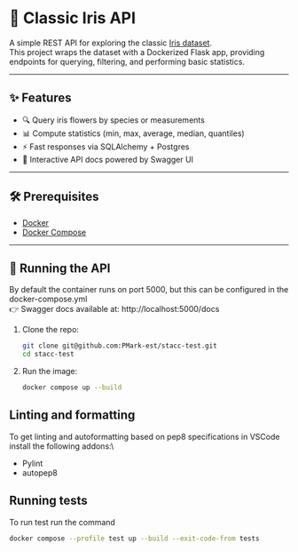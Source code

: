# 🌸 Classic Iris API

A simple REST API for exploring the classic [Iris dataset](https://en.wikipedia.org/wiki/Iris_flower_data_set).  
This project wraps the dataset with a Dockerized Flask app, providing endpoints for querying, filtering, and performing basic statistics.

---

## ✨ Features
- 🔍 Query iris flowers by species or measurements
- 📊 Compute statistics (min, max, average, median, quantiles)
- ⚡ Fast responses via SQLAlchemy + Postgres
- 📖 Interactive API docs powered by Swagger UI

---

## 🛠️ Prerequisites
- [Docker](https://docs.docker.com/get-docker/)  
- [Docker Compose](https://docs.docker.com/compose/install/)

---

## 🚀 Running the API
By default the container runs on port 5000, but this can be configured in the docker-compose.yml\
👉 Swagger docs available at: http://localhost:5000/docs


1. Clone the repo:
   ```bash
   git clone git@github.com:PMark-est/stacc-test.git
   cd stacc-test
   ```
2. Run the image:
    ```bash
    docker compose up --build
    ```

## Linting and formatting

To get linting and autoformatting based on pep8 specifications in VSCode install the following addons:\
- Pylint
- autopep8

## Running tests

To run test run the command
```bash
docker compose --profile test up --build --exit-code-from tests
```